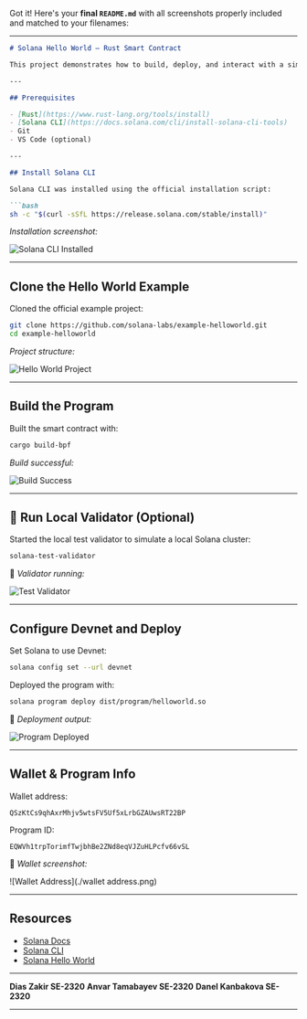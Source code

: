 Got it! Here's your **final `README.md`** with all screenshots properly included and matched to your filenames:

---

```markdown
# Solana Hello World – Rust Smart Contract

This project demonstrates how to build, deploy, and interact with a simple Solana smart contract using Rust. It's a basic "Hello World" program running on Solana's Devnet.

---

## Prerequisites

- [Rust](https://www.rust-lang.org/tools/install)
- [Solana CLI](https://docs.solana.com/cli/install-solana-cli-tools)
- Git
- VS Code (optional)

---

## Install Solana CLI

Solana CLI was installed using the official installation script:

```bash
sh -c "$(curl -sSfL https://release.solana.com/stable/install)"
```

*Installation screenshot:*

![Solana CLI Installed](./solana_installed.png)

---

## Clone the Hello World Example

Cloned the official example project:

```bash
git clone https://github.com/solana-labs/example-helloworld.git
cd example-helloworld
```

*Project structure:*

![Hello World Project](./hello_world.png)

---

## Build the Program

Built the smart contract with:

```bash
cargo build-bpf
```

*Build successful:*

![Build Success](./build.png)

---

## 🧪 Run Local Validator (Optional)

Started the local test validator to simulate a local Solana cluster:

```bash
solana-test-validator
```

📸 *Validator running:*

![Test Validator](./test_validator.png)

---

## Configure Devnet and Deploy

Set Solana to use Devnet:

```bash
solana config set --url devnet
```

Deployed the program with:

```bash
solana program deploy dist/program/helloworld.so
```

📸 *Deployment output:*

![Program Deployed](./deploy.png)

---

## Wallet & Program Info

Wallet address:

```
QSzKtCs9qhAxrMhjv5wtsFV5Uf5xLrbGZAUwsRT22BP
```

Program ID:

```
EQWVh1trpTorimfTwjbhBe2ZNd8eqVJZuHLPcfv66vSL
```

📸 *Wallet screenshot:*

![Wallet Address](./wallet address.png)

---

## Resources

- [Solana Docs](https://docs.solana.com/)
- [Solana CLI](https://docs.solana.com/cli)
- [Solana Hello World](https://solana.com/docs/programs/rust)

---

**Dias Zakir SE-2320**
**Anvar Tamabayev SE-2320**
**Danel Kanbakova SE-2320**  

---
